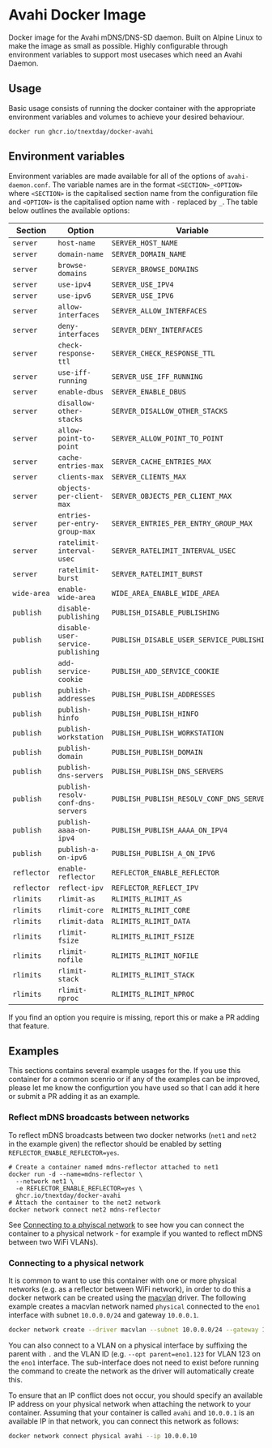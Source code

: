 # Avahi Docker Image

Docker image for the Avahi mDNS/DNS-SD daemon. Built on Alpine Linux to make the image as small as possible. Highly configurable through environment variables to support most usecases which need an Avahi Daemon.

## Usage

Basic usage consists of running the docker container with the appropriate environment variables and volumes to achieve your desired behaviour.

```shell
docker run ghcr.io/tnextday/docker-avahi
```

## Environment variables

Environment variables are made available for all of the options of `avahi-daemon.conf`. The variable names are in the format `<SECTION>_<OPTION>` where `<SECTION>` is the capitalised section name from the configuration file and `<OPTION>` is the capitalised option name with `-` replaced by `_`. The table below outlines the available options:

| Section     | Option                            | Variable                                  |
| ----------- | --------------------------------- | ----------------------------------------- |
| `server`    | `host-name`                       | `SERVER_HOST_NAME`                        |
| `server`    | `domain-name`                     | `SERVER_DOMAIN_NAME`                      |
| `server`    | `browse-domains`                  | `SERVER_BROWSE_DOMAINS`                   |
| `server`    | `use-ipv4`                        | `SERVER_USE_IPV4`                         |
| `server`    | `use-ipv6`                        | `SERVER_USE_IPV6`                         |
| `server`    | `allow-interfaces`                | `SERVER_ALLOW_INTERFACES`                 |
| `server`    | `deny-interfaces`                 | `SERVER_DENY_INTERFACES`                  |
| `server`    | `check-response-ttl`              | `SERVER_CHECK_RESPONSE_TTL`               |
| `server`    | `use-iff-running`                 | `SERVER_USE_IFF_RUNNING`                  |
| `server`    | `enable-dbus`                     | `SERVER_ENABLE_DBUS`                      |
| `server`    | `disallow-other-stacks`           | `SERVER_DISALLOW_OTHER_STACKS`            |
| `server`    | `allow-point-to-point`            | `SERVER_ALLOW_POINT_TO_POINT`             |
| `server`    | `cache-entries-max`               | `SERVER_CACHE_ENTRIES_MAX`                |
| `server`    | `clients-max`                     | `SERVER_CLIENTS_MAX`                      |
| `server`    | `objects-per-client-max`          | `SERVER_OBJECTS_PER_CLIENT_MAX`           |
| `server`    | `entries-per-entry-group-max`     | `SERVER_ENTRIES_PER_ENTRY_GROUP_MAX`      |
| `server`    | `ratelimit-interval-usec`         | `SERVER_RATELIMIT_INTERVAL_USEC`          |
| `server`    | `ratelimit-burst`                 | `SERVER_RATELIMIT_BURST`                  |
| `wide-area` | `enable-wide-area`                | `WIDE_AREA_ENABLE_WIDE_AREA`              |
| `publish`   | `disable-publishing`              | `PUBLISH_DISABLE_PUBLISHING`              |
| `publish`   | `disable-user-service-publishing` | `PUBLISH_DISABLE_USER_SERVICE_PUBLISHING` |
| `publish`   | `add-service-cookie`              | `PUBLISH_ADD_SERVICE_COOKIE`              |
| `publish`   | `publish-addresses`               | `PUBLISH_PUBLISH_ADDRESSES`               |
| `publish`   | `publish-hinfo`                   | `PUBLISH_PUBLISH_HINFO`                   |
| `publish`   | `publish-workstation`             | `PUBLISH_PUBLISH_WORKSTATION`             |
| `publish`   | `publish-domain`                  | `PUBLISH_PUBLISH_DOMAIN`                  |
| `publish`   | `publish-dns-servers`             | `PUBLISH_PUBLISH_DNS_SERVERS`             |
| `publish`   | `publish-resolv-conf-dns-servers` | `PUBLISH_PUBLISH_RESOLV_CONF_DNS_SERVERS` |
| `publish`   | `publish-aaaa-on-ipv4`            | `PUBLISH_PUBLISH_AAAA_ON_IPV4`            |
| `publish`   | `publish-a-on-ipv6`               | `PUBLISH_PUBLISH_A_ON_IPV6`               |
| `reflector` | `enable-reflector`                | `REFLECTOR_ENABLE_REFLECTOR`              |
| `reflector` | `reflect-ipv`                     | `REFLECTOR_REFLECT_IPV`                   |
| `rlimits`   | `rlimit-as`                       | `RLIMITS_RLIMIT_AS`                       |
| `rlimits`   | `rlimit-core`                     | `RLIMITS_RLIMIT_CORE`                     |
| `rlimits`   | `rlimit-data`                     | `RLIMITS_RLIMIT_DATA`                     |
| `rlimits`   | `rlimit-fsize`                    | `RLIMITS_RLIMIT_FSIZE`                    |
| `rlimits`   | `rlimit-nofile`                   | `RLIMITS_RLIMIT_NOFILE`                   |
| `rlimits`   | `rlimit-stack`                    | `RLIMITS_RLIMIT_STACK`                    |
| `rlimits`   | `rlimit-nproc`                    | `RLIMITS_RLIMIT_NPROC`                    |

If you find an option you require is missing, report this or make a PR adding that feature.

## Examples

This sections contains several example usages for the. If you use this container for a common scenrio or if any of the examples can be improved, please let me know the configurtion you have used so that I can add it here or submit a PR adding it as an example.

### Reflect mDNS broadcasts between networks

To reflect mDNS broadcasts between two docker networks (`net1` and `net2` in the example given) the reflector should be enabled by setting `REFLECTOR_ENABLE_REFLECTOR=yes`.

```shell
# Create a container named mdns-reflector attached to net1
docker run -d --name=mdns-reflector \
  --network net1 \
  -e REFLECTOR_ENABLE_REFLECTOR=yes \
  ghcr.io/tnextday/docker-avahi
# Attach the container to the net2 network
docker network connect net2 mdns-reflector
```

See [Connecting to a phyiscal network](#connecting_to_a_physical_network) to see how you can connect the container to a physical network - for example if you wanted to reflect mDNS between two WiFi VLANs).

### Connecting to a physical network

It is common to want to use this container with one or more physical networks (e.g. as a reflector between WiFi network), in order to do this a docker network can be created using the [macvlan](https://docs.docker.com/network/macvlan/) driver. The following example creates a macvlan network named `physical` connected to the `eno1` interface with subnet `10.0.0.0/24` and gateway `10.0.0.1`.

```bash
docker network create --driver macvlan --subnet 10.0.0.0/24 --gateway 10.0.0.1 --opt parent=eno1 physical
```

You can also connect to a VLAN on a physical interface by suffixing the parent with `.` and the VLAN ID (e.g. `--opt parent=eno1.123` for VLAN 123 on the `eno1` interface. The sub-interface does not need to exist before running the command to create the network as the driver will automatically create this.

To ensure that an IP conflict does not occur, you should specify an available IP address on your physical network when attaching the network to your container. Assuming that your container is called `avahi` and `10.0.0.1` is an available IP in that network, you can connect this network as follows:

```bash
docker network connect physical avahi --ip 10.0.0.10
```